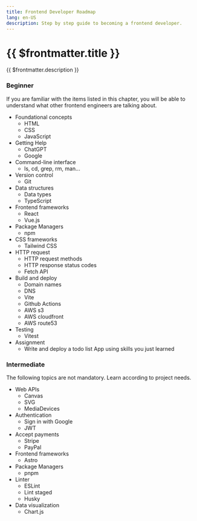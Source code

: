 ```yaml
---
title: Frontend Developer Roadmap
lang: en-US
description: Step by step guide to becoming a frontend developer.
---
```


# {{ $frontmatter.title }}

{{ $frontmatter.description }}

### Beginner

If you are familiar with the items listed in this chapter, you will be able to understand what other frontend engineers are talking about.

- Foundational concepts
  - HTML
  - CSS
  - JavaScript
- Getting Help
  - ChatGPT
  - Google
- Command-line interface
  - ls, cd, grep, rm, man...
- Version control
  - Git
- Data structures
  - Data types
  - TypeScript
- Frontend frameworks
  - React
  - Vue.js
- Package Managers
  - npm
- CSS frameworks
  - Tailwind CSS
- HTTP request
  - HTTP request methods
  - HTTP response status codes
  - Fetch API
- Build and deploy
  - Domain names
  - DNS
  - Vite
  - Github Actions
  - AWS s3
  - AWS cloudfront
  - AWS route53
- Testing
  - Vitest
- Assignment
  - Write and deploy a todo list App using skills you just learned

### Intermediate

The following topics are not mandatory. Learn according to project needs.

- Web APIs
  - Canvas
  - SVG
  - MediaDevices
- Authentication
  - Sign in with Google
  - JWT
- Accept payments
  - Stripe
  - PayPal
- Frontend frameworks
  - Astro
- Package Managers
  - pnpm
- Linter
  - ESLint
  - Lint staged
  - Husky
- Data visualization
  - Chart.js